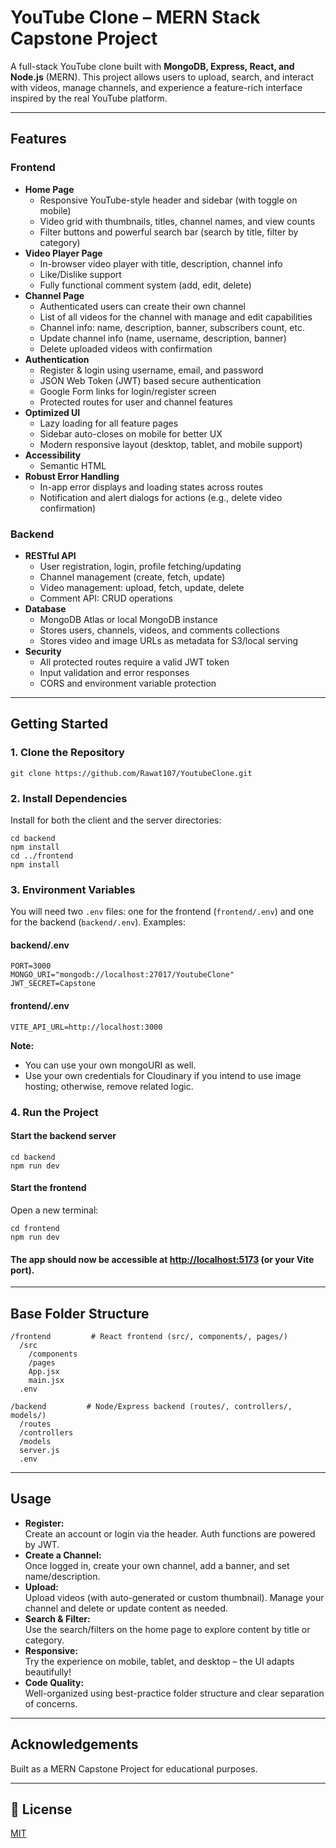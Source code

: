 ﻿# YouTube Clone – MERN Stack Capstone Project

A full-stack YouTube clone built with **MongoDB, Express, React, and Node.js** (MERN). This project allows users to upload, search, and interact with videos, manage channels, and experience a feature-rich interface inspired by the real YouTube platform.

---

## Features

### Frontend

- **Home Page**
  - Responsive YouTube-style header and sidebar (with toggle on mobile)
  - Video grid with thumbnails, titles, channel names, and view counts
  - Filter buttons and powerful search bar (search by title, filter by category)
- **Video Player Page**
  - In-browser video player with title, description, channel info
  - Like/Dislike support
  - Fully functional comment system (add, edit, delete)
- **Channel Page**
  - Authenticated users can create their own channel
  - List of all videos for the channel with manage and edit capabilities
  - Channel info: name, description, banner, subscribers count, etc.
  - Update channel info (name, username, description, banner)
  - Delete uploaded videos with confirmation
- **Authentication**
  - Register & login using username, email, and password
  - JSON Web Token (JWT) based secure authentication
  - Google Form links for login/register screen
  - Protected routes for user and channel features
- **Optimized UI**
  - Lazy loading for all feature pages
  - Sidebar auto-closes on mobile for better UX
  - Modern responsive layout (desktop, tablet, and mobile support)
- **Accessibility**
  - Semantic HTML
- **Robust Error Handling**
  - In-app error displays and loading states across routes
  - Notification and alert dialogs for actions (e.g., delete video confirmation)

### Backend

- **RESTful API**
  - User registration, login, profile fetching/updating
  - Channel management (create, fetch, update)
  - Video management: upload, fetch, update, delete
  - Comment API: CRUD operations
- **Database**
  - MongoDB Atlas or local MongoDB instance
  - Stores users, channels, videos, and comments collections
  - Stores video and image URLs as metadata for S3/local serving
- **Security**
  - All protected routes require a valid JWT token
  - Input validation and error responses
  - CORS and environment variable protection

---

## Getting Started

### 1. Clone the Repository

```
git clone https://github.com/Rawat107/YoutubeClone.git
```

### 2. Install Dependencies

Install for both the client and the server directories:

```
cd backend
npm install
cd ../frontend
npm install
```

### 3. Environment Variables

You will need two `.env` files: one for the frontend (`frontend/.env`) and one for the backend (`backend/.env`). Examples:

#### backend/.env

```
PORT=3000
MONGO_URI="mongodb://localhost:27017/YoutubeClone"
JWT_SECRET=Capstone

```

#### frontend/.env

```
VITE_API_URL=http://localhost:3000
```

**Note:**

- You can use your own mongoURI as well.
- Use your own credentials for Cloudinary if you intend to use image hosting; otherwise, remove related logic.

### 4. Run the Project

#### Start the backend server

```
cd backend
npm run dev
```

#### Start the frontend

Open a new terminal:

```
cd frontend
npm run dev
```

#### The app should now be accessible at [http://localhost:5173](http://localhost:5173) (or your Vite port).

---

## Base Folder Structure

```
/frontend         # React frontend (src/, components/, pages/)
  /src
    /components
    /pages
    App.jsx
    main.jsx
  .env

/backend         # Node/Express backend (routes/, controllers/, models/)
  /routes
  /controllers
  /models
  server.js
  .env
```

---

## Usage

- **Register:**  
  Create an account or login via the header. Auth functions are powered by JWT.
- **Create a Channel:**  
  Once logged in, create your own channel, add a banner, and set name/description.
- **Upload:**  
  Upload videos (with auto-generated or custom thumbnail). Manage your channel and delete or update content as needed.
- **Search & Filter:**  
  Use the search/filters on the home page to explore content by title or category.
- **Responsive:**  
  Try the experience on mobile, tablet, and desktop – the UI adapts beautifully!
- **Code Quality:**  
  Well-organized using best-practice folder structure and clear separation of concerns.

---

## Acknowledgements

Built as a MERN Capstone Project for educational purposes.

---

## 📄 License

[MIT](LICENSE)
